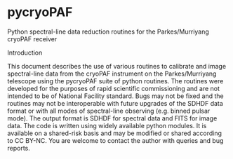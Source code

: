 # pycryoPAF
Python spectral-line data reduction routines for the Parkes/Murriyang cryoPAF receiver

Introduction

This document describes the use of various routines to calibrate and image spectral-line data from the cryoPAF instrument on the Parkes/Murriyang telescope using the pycryoPAF suite of python routines. The routines were developed for the purposes of rapid scientific commissioning and are not intended to be of National Facility standard. Bugs may not be fixed and the routines may not be interoperable with future upgrades of the SDHDF data format or with all modes of spectral-line observing (e.g. binned pulsar mode). The output format is SDHDF for spectral data and FITS for image data. The code is written using widely available python modules. It is available on a shared-risk basis and may be modified or shared according to CC BY-NC. You are welcome to contact the author with queries and bug reports.

